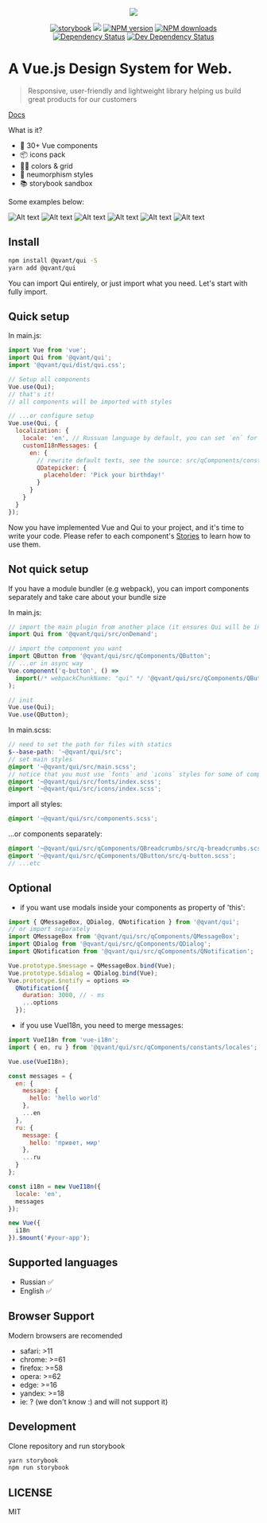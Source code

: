 <p align="center">
  <img src="/.readme-assets/qui-logo.svg?raw=true" />
</p>

<p align="center" class="unchanged rich-diff-level-one">
<!--BADGES-->
<span class="badge-shields"><a href="https://qvant-lab.github.io/qui" title="storybook"><img src="https://img.shields.io/badge/storybook-yes-green.svg" alt="storybook" /></a></span> <span class="badge-shields"><img src="https://img.shields.io/badge/responsive-yes-green.svg" /></span> <span class="badge-npmversion"><a href="https://npmjs.org/package/@qvant/qui" title="View this project on NPM"><img src="https://img.shields.io/npm/v/@qvant/qui.svg" alt="NPM version" /></a></span> <span class="badge-npmdownloads"><a href="https://npmjs.org/package/@qvant/qui" title="View this project on NPM"><img src="https://img.shields.io/npm/dm/@qvant/qui.svg" alt="NPM downloads" /></a></span></br><span class="badge-daviddm"><a href="https://david-dm.org/Qvant-lab/qui" title="View the status of this project's dependencies on DavidDM"><img src="https://img.shields.io/david/Qvant-lab/qui.svg" alt="Dependency Status" /></a></span> <span class="badge-daviddmdev"><a href="https://david-dm.org/Qvant-lab/qui#info=devDependencies" title="View the status of this project's development dependencies on DavidDM"><img src="https://img.shields.io/david/dev/Qvant-lab/qui.svg" alt="Dev Dependency Status" /></a></span><!--/BADGES--></p>

# A Vue.js Design System for Web.

> Responsive, user-friendly and lightweight library helping us build great products for our customers

[Docs](https://qvant-lab.github.io/qui/)

What is it?

- 🔩 30+ Vue components
- 📦 icons pack
- 🏳️‍🌈 colors & grid
- 🥷 neumorphism styles
- 📚 storybook sandbox

Some examples below:

![Alt text](/.readme-assets/buttons.jpg?raw=true)
![Alt text](/.readme-assets/inputs.gif?raw=true)
![Alt text](/.readme-assets/icons.gif?raw=true)
![Alt text](/.readme-assets/tables.jpg?raw=true)
![Alt text](/.readme-assets/datepicker.jpg?raw=true)
![Alt text](/.readme-assets/other.jpg?raw=true)

## Install

```bash
npm install @qvant/qui -S
yarn add @qvant/qui
```

You can import Qui entirely, or just import what you need. Let's start with fully import.

## Quick setup

In main.js:

```js
import Vue from 'vue';
import Qui from '@qvant/qui';
import '@qvant/qui/dist/qui.css';

// Setup all components
Vue.use(Qui);
// that's it!
// all components will be imported with styles

// ...or configure setup
Vue.use(Qui, {
  localization: {
    locale: 'en', // Russuan language by default, you can set `en` for English
    customI18nMessages: {
      en: {
        // rewrite default texts, see the source: src/qComponents/constants/localizationConfig.js
        QDatepicker: {
          placeholder: 'Pick your birthday!'
        }
      }
    }
  }
});
```

Now you have implemented Vue and Qui to your project, and it's time to write your code.
Please refer to each component's [Stories](https://qvant-lab.github.io/qui/) to learn how to use them.

## Not quick setup

If you have a module bundler (e.g webpack), you can import components separately and take care about your bundle size

In main.js:

```js
// import the main plugin from another place (it ensures Qui will be installed without any components, but instance will set required properties and directives)
import Qui from '@qvant/qui/src/onDemand';

// import the component you want
import QButton from '@qvant/qui/src/qComponents/QButton';
// ...or in async way
Vue.component('q-button', () =>
  import(/* webpackChunkName: "qui" */ '@qvant/qui/src/qComponents/QButton')
);

// init
Vue.use(Qui);
Vue.use(QButton);
```

In main.scss:

```scss
// need to set the path for files with statics
$--base-path: '~@qvant/qui/src';
// set main styles
@import '~@qvant/qui/src/main.scss';
// notice that you must use `fonts` and `icons` styles for some of components:
@import '~@qvant/qui/src/fonts/index.scss';
@import '~@qvant/qui/src/icons/index.scss';
```

import all styles:

```scss
@import '~@qvant/qui/src/components.scss';
```

...or components separately:

```scss
@import '~@qvant/qui/src/qComponents/QBreadcrumbs/src/q-breadcrumbs.scss';
@import '~@qvant/qui/src/qComponents/QButton/src/q-button.scss';
// ...etc
```

## Optional

- if you want use modals inside your components as property of 'this':

```js
import { QMessageBox, QDialog, QNotification } from '@qvant/qui';
// or import separately
import QMessageBox from '@qvant/qui/src/qComponents/QMessageBox';
import QDialog from '@qvant/qui/src/qComponents/QDialog';
import QNotification from '@qvant/qui/src/qComponents/QNotification';

Vue.prototype.$message = QMessageBox.bind(Vue);
Vue.prototype.$dialog = QDialog.bind(Vue);
Vue.prototype.$notify = options =>
  QNotification({
    duration: 3000, // - ms
    ...options
  });
```

- if you use VueI18n, you need to merge messages:

```js
import VueI18n from 'vue-i18n';
import { en, ru } from '@qvant/qui/src/qComponents/constants/locales';

Vue.use(VueI18n);

const messages = {
  en: {
    message: {
      hello: 'hello world'
    },
    ...en
  },
  ru: {
    message: {
      hello: 'привет, мир'
    },
    ...ru
  }
};

const i18n = new VueI18n({
  locale: 'en',
  messages
});

new Vue({
  i18n
}).$mount('#your-app');
```

## Supported languages

- Russian ✅
- English ✅

## Browser Support

Modern browsers are recomended

- safari: >11
- chrome: >=61
- firefox: >=58
- opera: >=62
- edge: >=16
- yandex: >=18
- ie: ? (we don't know :) and will not support it)

## Development

Clone repository and run storybook

```bash
yarn storybook
npm run storybook
```

## LICENSE

MIT
